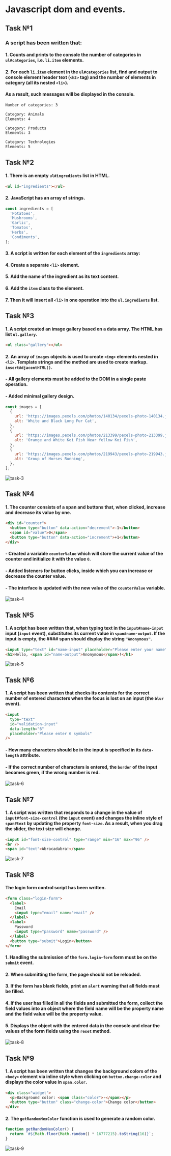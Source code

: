 # Javascript dom and events.

## Task №1

### A script has been written that:

#### 1. Counts and prints to the console the number of categories in `ul#categories`, i.e. `li.item` elements.

#### 2. For each `li.item` element in the `ul#categories` list, find and output to console element header text (`<h2>` tag) and the number of elements in category (all its nested `<li>`).

#### As a result, such messages will be displayed in the console.

```bash
Number of categories: 3

Category: Animals
Elements: 4

Category: Products
Elements: 3

Category: Technologies
Elements: 5
```

## Task №2

#### 1. There is an empty `ul#ingredients` list in HTML.

```html
<ul id="ingredients"></ul>
```

#### 2. JavaScript has an array of strings.

```js
const ingredients = [
  'Potatoes',
  'Mushrooms',
  'Garlic',
  'Tomatos',
  'Herbs',
  'Condiments',
];
```

#### 3. A script is written for each element of the `ingredients` array:

#### 4. Create a separate `<li>` element.

#### 5. Add the name of the ingredient as its text content.

#### 6. Add the `item` class to the element.

#### 7. Then it will insert all `<li>` in one operation into the `ul.ingredients` list.

## Task №3

#### 1. A script created an image gallery based on a data array. The HTML has list `ul.gallery`.

```html
<ul class="gallery"></ul>
```

#### 2. An array of `images` objects is used to create `<img>` elements nested in `<li>`. Template strings and the method are used to create markup. `insertAdjacentHTML()`.

#### - All gallery elements must be added to the DOM in a single paste operation.

#### - Added minimal gallery design.

```js
const images = [
  {
    url: 'https://images.pexels.com/photos/140134/pexels-photo-140134.jpeg?dpr=2&h=750&w=1260',
    alt: 'White and Black Long Fur Cat',
  },
  {
    url: 'https://images.pexels.com/photos/213399/pexels-photo-213399.jpeg?dpr=2&h=750&w=1260',
    alt: 'Orange and White Koi Fish Near Yellow Koi Fish',
  },
  {
    url: 'https://images.pexels.com/photos/219943/pexels-photo-219943.jpeg?dpr=2&h=750&w=1260',
    alt: 'Group of Horses Running',
  },
];
```

![task-3](./images/task-3.jpg)

## Task №4

#### 1. The counter consists of a span and buttons that, when clicked, increase and decrease its value by one.

```html
<div id="counter">
  <button type="button" data-action="decrement">-1</button>
  <span id="value">0</span>
  <button type="button" data-action="increment">+1</button>
</div>
```

#### - Created a variable `counterValue` which will store the current value of the counter and initialize it with the value `0`.

#### - Added listeners for button clicks, inside which you can increase or decrease the counter value.

#### - The interface is updated with the new value of the `counterValue` variable.

![task-4](./images/task-4.jpg)

## Task №5

#### 1. A script has been written that, when typing text in the `input#name-input` input (`input` event), substitutes its current value in `span#name-output`. If the input is empty, the #### span should display the string `"Anonymous"`.

```html
<input type="text" id="name-input" placeholder="Please enter your name" />
<h1>Hello, <span id="name-output">Anonymous</span>!</h1>
```

![task-5](./images/task-5.jpg)

## Task №6

#### 1. A script has been written that checks its contents for the correct number of entered characters when the focus is lost on an input (the `blur` event).

```html
<input
  type="text"
  id="validation-input"
  data-length="6"
  placeholder="Please enter 6 symbols"
/>
```

#### - How many characters should be in the input is specified in its `data-length` attribute.

#### - If the correct number of characters is entered, the `border` of the input becomes green, if the wrong number is red.

![task-6](./images/task-6.jpg)

## Task №7

#### 1. A script was written that responds to a change in the value of `input#font-size-control` (the `input` event) and changes the inline style of `span#text` by updating the property `font-size`. As a result, when you drag the slider, the text size will change.

```html
<input id="font-size-control" type="range" min="16" max="96" />
<br />
<span id="text">Abracadabra!</span>
```

![task-7](./images/task-7.jpg)

## Task №8

#### The login form control script has been written.

```html
<form class="login-form">
  <label>
    Email
    <input type="email" name="email" />
  </label>
  <label>
    Password
    <input type="password" name="password" />
  </label>
  <button type="submit">Login</button>
</form>
```

#### 1. Handling the submission of the `form.login-form` form must be on the `submit` event.

#### 2. When submitting the form, the page should not be reloaded.

#### 3. If the form has blank fields, print an `alert` warning that all fields must be filled.

#### 4. If the user has filled in all the fields and submitted the form, collect the field values into an object where the field name will be the property name and the field value will be the property value.

#### 5. Displays the object with the entered data in the console and clear the values of the form fields using the `reset` method.

![task-8](./images/task-8.jpg)

## Task №9

#### 1. A script has been written that changes the background colors of the `<body>` element via inline style when clicking on `button.change-color` and displays the color value in `span.color`.

```html
<div class="widget">
  <p>Background color: <span class="color">-</span></p>
  <button type="button" class="change-color">Change color</button>
</div>
```

#### 2. The `getRandomHexColor` function is used to generate a random color.

```js
function getRandomHexColor() {
  return `#${Math.floor(Math.random() * 16777215).toString(16)}`;
}
```

![task-9](./images/task-9.jpg)
